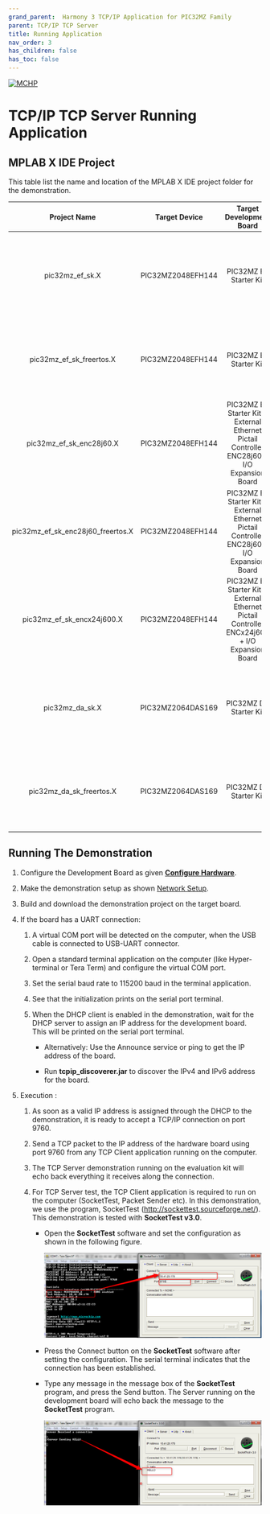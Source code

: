 ```yaml
---
grand_parent:  Harmony 3 TCP/IP Application for PIC32MZ Family
parent: TCP/IP TCP Server
title: Running Application
nav_order: 3
has_children: false
has_toc: false
---
```

[![MCHP](https://www.microchip.com/ResourcePackages/Microchip/assets/dist/images/logo.png)](https://www.microchip.com)

# TCP/IP TCP Server Running Application

## MPLAB X IDE Project
This table list the name and location of the MPLAB X IDE project folder for the demonstration.

|Project Name|  Target Device|  Target Development Board | Description  |
|:-------------:|:---------:|:---------:|:---------:|
|pic32mz_ef_sk.X | PIC32MZ2048EFH144 | PIC32MZ EF Starter Kit | Demonstrates the TCP/IP TCP Server on development board with PIC32MZ2048EFH144 device and LAN8740 PHY daughter board. This implementation is based on without FreeRTOS. |
|pic32mz_ef_sk_freertos.X | PIC32MZ2048EFH144 | PIC32MZ EF Starter Kit | Demonstrates the TCP/IP TCP Server on development board with PIC32MZ2048EFH144 device and LAN8740 PHY daughter board. This implementation is based on FreeRTOS. |
|pic32mz_ef_sk_enc28j60.X | PIC32MZ2048EFH144 | PIC32MZ EF Starter Kit + External Ethernet Pictail Controller  ENC28j60 + I/O Expansion Board  | Demonstrates the TCP/IP TCP Server on development board with PIC32MZ2048EFH144 device and external Ethernet controller ENC28J60. This is a bare-metal (non-RTOS) implementation  |
|pic32mz_ef_sk_enc28j60_freertos.X | PIC32MZ2048EFH144 | PIC32MZ EF Starter Kit + External Ethernet Pictail Controller  ENC28j60 + I/O Expansion Board  | Demonstrates the TCP/IP TCP Server on development board with PIC32MZ2048EFH144 device and external Ethernet controller ENC28J60. This is with FreeRTOS  implementation  |
|pic32mz_ef_sk_encx24j600.X | PIC32MZ2048EFH144 | PIC32MZ EF Starter Kit + External Ethernet Pictail Controller  ENCx24j600 + I/O Expansion Board  | Demonstrates the TCP/IP TCP Server on development board with PIC32MZ2048EFH144 device and external Ethernet controller ENCx24j600. This is a bare-metal (non-RTOS) implementation  |
|pic32mz_da_sk.X | PIC32MZ2064DAS169 | PIC32MZ DA Starter Kit | Demonstrates the TCP/IP TCP Server on development board with PIC32MZ2064DAS169 device and LAN8740 PHY daughter board. This implementation is based on without FreeRTOS. |
|pic32mz_da_sk_freertos.X | PIC32MZ2064DAS169 | PIC32MZ DA Starter Kit | Demonstrates the TCP/IP TCP Server on development board with PIC32MZ2064DAS169 device and LAN8740 PHY daughter board. This implementation is based on FreeRTOS. |


## Running The Demonstration

1. Configure the Development Board as given  **[Configure Hardware](readme_hardware_configuration.md)**.

2. Make the demonstration setup as shown [Network Setup](../../readme.md).

3. Build and download the demonstration project on the target board.

4. If the board has a UART connection:

    1. A virtual COM port will be detected on the computer, when the USB cable is connected to USB-UART connector.

    2. Open a standard terminal application on the computer (like Hyper-terminal or Tera Term) and configure the virtual COM port.

    3. Set the serial baud rate to 115200 baud in the terminal application.

    4. See that the initialization prints on the serial port terminal.

    5. When the DHCP client is enabled in the demonstration, wait for the DHCP server to assign an IP address for the development board. This will be printed on the serial port terminal.

		* Alternatively: Use the Announce service or ping to get the IP address of the board.

        * Run **tcpip_discoverer.jar** to discover the IPv4 and IPv6 address for the board.
        
5. Execution :
    
    1. As soon as a valid IP address is assigned through the DHCP to the demonstration, it is ready to accept a TCP/IP connection on port 9760.

    2. Send a TCP packet to the IP address of the hardware board using port 9760 from any TCP Client application running on the computer.

    3. The TCP Server demonstration running on the evaluation kit will echo back everything it receives along the connection.

    4. For TCP Server test, the TCP Client application is required to run on the computer (SocketTest, Packet Sender etc). In this demonstration, we use the program, SocketTest (http://sockettest.sourceforge.net/). This demonstration is tested with **SocketTest v3.0**.
        
        * Open the **SocketTest** software and set the configuration as shown in the following figure.

        	![tcpip_tcp_server_project](images/enter_ip_7.png)

        *  Press the Connect button on the **SocketTest** software after setting the configuration. The serial terminal indicates that the connection has been established.
        
        * Type any message in the message box of the **SocketTest** program, and press the Send button. The Server running on the development board will echo back the message to the **SocketTest** program.

        	![tcpip_tcp_server_project](images/client_test_8.png)

